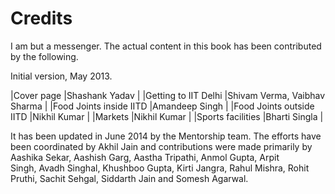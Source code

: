 # Credits
I am but a messenger. The actual content in this book has been contributed by the following.

Initial version, May 2013.

|Cover page                 |Shashank Yadav               |
|Getting to IIT Delhi       |Shivam Verma, Vaibhav Sharma |
|Food Joints inside IITD    |Amandeep Singh               |
|Food Joints outside IITD   |Nikhil Kumar                 |
|Markets                    |Nikhil Kumar                 |
|Sports facilities          |Bharti Singla               |

It has been updated in June 2014 by the Mentorship team. The efforts have been coordinated by Akhil Jain and contributions were made primarily by Aashika Sekar, Aashish Garg, Aastha Tripathi, Anmol Gupta, Arpit Singh, Avadh Singhal, Khushboo Gupta, Kirti Jangra, Rahul Mishra, Rohit Pruthi, Sachit Sehgal, Siddarth Jain and Somesh Agarwal.
